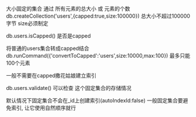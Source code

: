 大小固定的集合
通过 所有元素的总大小 或 元素的个数
db.createCollection('users',{capped:true,size:100000}) 总大小不超过100000字节
size必须制定

db.users.isCapped() 是否是capped


将普通的users集合转成capped结合
db.runCommand({'convertToCapped':'users',size:10000,max:100}) 最多只能100个元素


一般不需要在capped撒花姑娘建立索引

db.users.validate() 可以检查 这个固定集合的存储情况

默认情况下固定集合不会在_id上创建索引(autoIndexId:false)
一般固定集合要避免索引, 让它使用自然顺序就行

